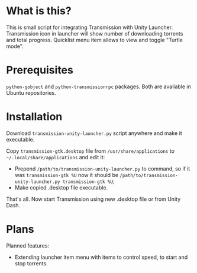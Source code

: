 What is this?
=============

This is small script for integrating Transmission with Unity Launcher.
Transmission icon in launcher will show number of downloading torrents
and total progress.
Quicklist menu item allows to view and toggle "Turtle mode".

Prerequisites
=============

`python-gobject` and `python-transmissionrpc` packages. Both are available
in Ubuntu repositories.

Installation
============

Download `transmission-unity-launcher.py` script anywhere and make it
executable.

Copy `transmission-gtk.desktop` file from `/usr/share/applications` to
`~/.local/share/applications` and edit it:

 * Prepend `/path/to/transmission-unity-launcher.py` to command,
   so if it was `transmission-gtk %U` now it should be
   `/path/to/transmission-unity-launcher.py transmission-gtk %U`;
 * Make copied .desktop file executable.

That's all. Now start Transmission using new .desktop file or from Unity Dash.

Plans
=====

Planned features:

 * Extending launcher item menu with items to control speed, to start and stop torrents.

